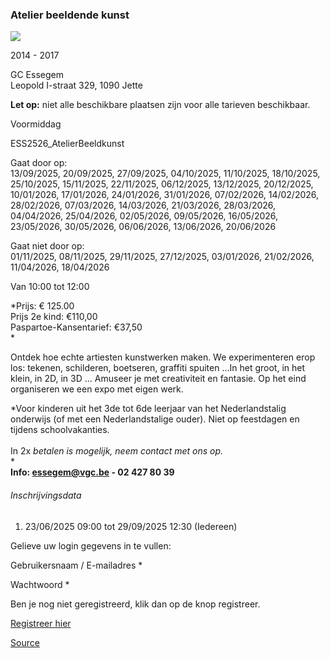 ### Atelier beeldende kunst

![](https://s3-eu-west-1.amazonaws.com/os-kwdo/prod/vgc/images/activity/666c32f7caf07_ABK_Kinderateliers_23-24_©_Marjon_Udo_%2854%29web.jpg)

2014 - 2017

GC Essegem  
Leopold I-straat 329, 1090 Jette

**Let op:** niet alle beschikbare plaatsen zijn voor alle tarieven beschikbaar.

Voormiddag

ESS2526_AtelierBeeldkunst

Gaat door op:  
13/09/2025, 20/09/2025, 27/09/2025, 04/10/2025, 11/10/2025, 18/10/2025, 25/10/2025, 15/11/2025, 22/11/2025, 06/12/2025, 13/12/2025, 20/12/2025, 10/01/2026, 17/01/2026, 24/01/2026, 31/01/2026, 07/02/2026, 14/02/2026, 28/02/2026, 07/03/2026, 14/03/2026, 21/03/2026, 28/03/2026, 04/04/2026, 25/04/2026, 02/05/2026, 09/05/2026, 16/05/2026, 23/05/2026, 30/05/2026, 06/06/2026, 13/06/2026, 20/06/2026

Gaat niet door op:  
01/11/2025, 08/11/2025, 29/11/2025, 27/12/2025, 03/01/2026, 21/02/2026, 11/04/2026, 18/04/2026

Van 10:00 tot 12:00

*Prijs: € 125.00  
Prijs 2e kind: €110,00  
Paspartoe-Kansentarief: €37,50  
*

Ontdek hoe echte artiesten kunstwerken maken. We experimenteren erop los: tekenen, schilderen, boetseren, graffiti spuiten ...In het groot, in het klein, in 2D, in 3D ... Amuseer je met creativiteit en fantasie. Op het eind organiseren we een expo met eigen werk.

*Voor kinderen uit het 3de tot 6de leerjaar van het Nederlandstalig onderwijs (of met een Nederlandstalige ouder). Niet op feestdagen en tijdens schoolvakanties.  
<br/>In 2x *betalen is mogelijk, neem contact met ons op.*  
*  
****Info: [essegem@vgc.be](mailto:essegem@vgc.be) - 02 427 80 39****  

###### Inschrijvingsdata

1.  23/06/2025 09:00 tot 29/09/2025 12:30 (Iedereen)

Gelieve uw login gegevens in te vullen:

Gebruikersnaam / E-mailadres \* 

Wachtwoord \* 

  

Ben je nog niet geregistreerd, klik dan op de knop registreer.

[Registreer hier](/registration)

[Source](https://tickets.vgc.be/activity/subscribe/ESS2526_AtelierBeeldkunst)